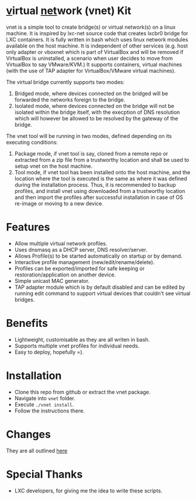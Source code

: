 # <u>v</u>irtual <u>net</u>work (vnet) Kit

vnet is a simple tool to create bridge(s) or virtual network(s) on a linux machine.
It is inspired by lxc-net source code that creates lxcbr0 bridge for LXC containers.
It is fully written in bash which uses linux network modules available on the host machine.
It is independent of other services (e.g. host only adapter or vboxnet which is part of VirtualBox and will be removed if VirtualBox is uninstalled, a scenario when user decides to move from VirtualBox to say VMware/KVM.)
It supports containers, virtual machines (with the use of TAP adapter for VirtualBox/VMware virtual machines).

The virtual bridge currently supports two modes:
1. Bridged mode, where devices connected on the bridged will be forwarded the networks foreign to the bridge.
2. Isolated mode, where devices connected on the bridge will not be isolated within the bridge itself, with the execption of DNS resolution which will however be allowed to be resolved by the gateway of the bridge.

The vnet tool will be running in two modes, defined depending on its executing conditions:
1. Package mode, if vnet tool is say, cloned from a remote repo or extracted from a zip file from a trustworthy location and shall be used to setup vnet on the host machine.
2. Tool mode, if vnet tool has been installed onto the host machine, and the location where the tool is executed is the same as where it was defined during the installation process.
Thus, it is recommended to backup profiles, and install vnet using downloaded from a trustworthy location and then import the profiles after successful installation in case of OS re-image or moving to a new device.

# Features
- Allow multiple virtual network profiles.
- Uses dnsmasq as a DHCP server, DNS resolver/server.
- Allows Profile(s) to be started automatically on startup or by demand.
- Interactive profile management (new/edit/rename/delete).
- Profiles can be exported/imported for safe keeping or restoration/application on another device.
- Simple unicast MAC generator.
- TAP adapter module which is by default disabled and can be edited by running edit command to support virtual devices that couldn't see virtual bridges.

# Benefits

- Lightweight, customisable as they are all writen in bash.
- Supports multiple vnet profiles for individual needs.
- Easy to deploy, hopefully =).

# Installation

- Clone this repo from github or extract the vnet package.
- Navigate into `vnet` folder.
- Execute `./vnet install`.
- Follow the instructions there.

# Changes

They are all outlined [here](/CHANGELOG/)

# Special Thanks

- LXC developers, for giving me the idea to write these scripts.
